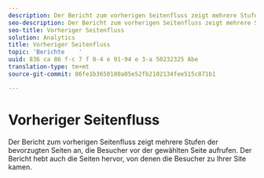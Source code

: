 ```yaml
---
description: Der Bericht zum vorherigen Seitenfluss zeigt mehrere Stufen der bevorzugten Seiten an, die Besucher vor der gewählten Seite aufrufen. Der Bericht hebt auch die Seiten hervor, von denen die Besucher zu Ihrer Site kamen.
seo-description: Der Bericht zum vorherigen Seitenfluss zeigt mehrere Stufen der bevorzugten Seiten an, die Besucher vor der gewählten Seite aufrufen. Der Bericht hebt auch die Seiten hervor, von denen die Besucher zu Ihrer Site kamen.
seo-title: Vorheriger Seitenfluss
solution: Analytics
title: Vorheriger Seitenfluss
topic: 'Berichte    '
uuid: 836 ca 86 f-c 7 f 0-4 e 91-94 e 3-a 50232325 Abe
translation-type: tm+mt
source-git-commit: 86fe1b3650100a05e52fb2102134fee515c871b1

---
```



# Vorheriger Seitenfluss

Der Bericht zum vorherigen Seitenfluss zeigt mehrere Stufen der bevorzugten Seiten an, die Besucher vor der gewählten Seite aufrufen. Der Bericht hebt auch die Seiten hervor, von denen die Besucher zu Ihrer Site kamen.

